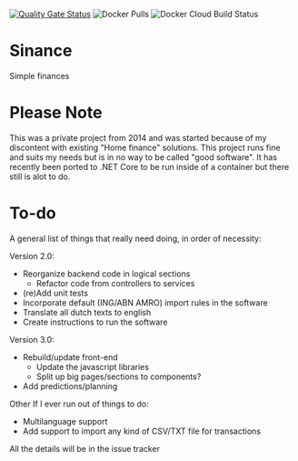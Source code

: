 [![Quality Gate Status](https://sonarcloud.io/api/project_badges/measure?project=maartenvana_sinance&metric=alert_status)](https://sonarcloud.io/dashboard?id=maartenvana_sinance)
![Docker Pulls](https://img.shields.io/docker/pulls/maartenvana/sinance)
![Docker Cloud Build Status](https://img.shields.io/docker/cloud/build/maartenvana/sinance)

# Sinance
Simple finances

# Please Note
This was a private project from 2014 and was started because of my discontent with existing "Home finance" solutions. This project runs fine and suits my needs but is in no way to be called "good software". It has recently been ported to .NET Core to be run inside of a container but there still is alot to do.

# To-do
A general list of things that really need doing, in order of necessity:

Version 2.0:
- Reorganize backend code in logical sections
  - Refactor code from controllers to services
- (re)Add unit tests
- Incorporate default (ING/ABN AMRO) import rules in the software
- Translate all dutch texts to english
- Create instructions to run the software

Version 3.0:
- Rebuild/update front-end
  - Update the javascript libraries
  - Split up big pages/sections to components?
- Add predictions/planning

Other If I ever run out of things to do:
- Multilanguage support
- Add support to import any kind of CSV/TXT file for transactions

All the details will be in the issue tracker
